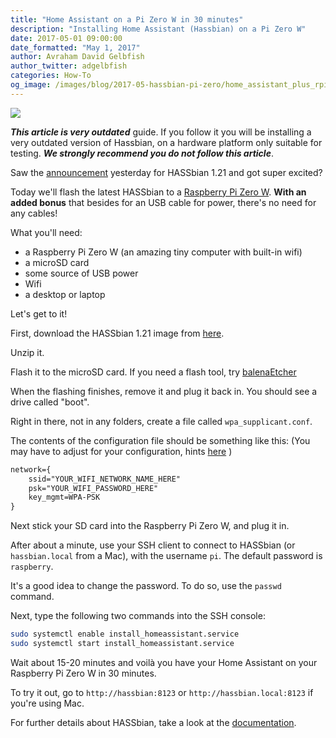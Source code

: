 ```yaml
---
title: "Home Assistant on a Pi Zero W in 30 minutes"
description: "Installing Home Assistant (Hassbian) on a Pi Zero W"
date: 2017-05-01 09:00:00
date_formatted: "May 1, 2017"
author: Avraham David Gelbfish
author_twitter: adgelbfish
categories: How-To
og_image: /images/blog/2017-05-hassbian-pi-zero/home_assistant_plus_rpi_600x315.png
---
```


<p class="img">
  <img src="/images/blog/2017-05-hassbian-pi-zero/home_assistant_plus_rpi_600x315.png" />
</p>

<div class='note warning'>

  ***This article is very outdated*** guide. If you follow it you will be installing a very outdated version of Hassbian, on a hardware platform only suitable for testing.  ***We strongly recommend you do not follow this article***.

</div>

Saw the [announcement](/blog/2017/04/30/hassbian-1.21-its-about-time/) yesterday for HASSbian 1.21 and got super excited?

Today we'll flash the latest HASSbian to a [Raspberry Pi Zero W](https://www.raspberrypi.org/products/raspberry-pi-zero/).
**With an added bonus** that besides for an USB cable for power, there's no need for any cables!

What you'll need:
- a Raspberry Pi Zero W (an amazing tiny computer with built-in wifi)
- a microSD card
- some source of USB power
- Wifi
- a desktop or laptop

Let's get to it!

First, download the HASSbian 1.21 image from [here](https://github.com/home-assistant/pi-gen/releases/tag/v1.21).

Unzip it.

Flash it to the microSD card. If you need a flash tool, try [balenaEtcher](https://www.balena.io/etcher)

When the flashing finishes, remove it and plug it back in. You should see a drive called "boot".

Right in there, not in any folders, create a file called `wpa_supplicant.conf`.

The contents of the configuration file should be something like this:
(You may have to adjust for your configuration, hints [here](https://www.raspberrypi.org/documentation/configuration/wireless/wireless-cli.md) )

```txt
network={
    ssid="YOUR_WIFI_NETWORK_NAME_HERE"
    psk="YOUR_WIFI_PASSWORD_HERE"
    key_mgmt=WPA-PSK
}
```

Next stick your SD card into the Raspberry Pi Zero W, and plug it in.

After about a minute, use your SSH client to connect to HASSbian (or `hassbian.local` from a Mac), with the username `pi`. The default password is `raspberry`.

It's a good idea to change the password. To do so, use the `passwd` command.

Next, type the following two commands into the SSH console:

```bash
sudo systemctl enable install_homeassistant.service
sudo systemctl start install_homeassistant.service
```

Wait about 15-20 minutes and voilà you have your Home Assistant on your Raspberry Pi Zero W in 30 minutes.

To try it out, go to `http://hassbian:8123` or `http://hassbian.local:8123` if you're using Mac.

For further details about HASSbian, take a look at the [documentation](/docs/installation/hassbian/).

